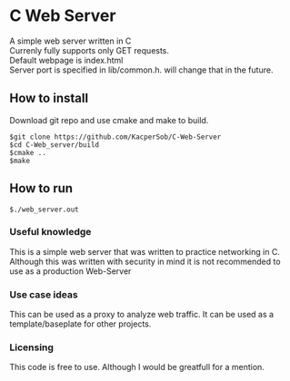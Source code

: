 # C Web Server
A simple web server written in C <br>
Currenly fully supports only GET requests. <br>
Default webpage is index.html <br>
Server port is specified in lib/common.h. will change that in the future.

## How to install
Download git repo and use cmake and make to build.
```console
$git clone https://github.com/KacperSob/C-Web-Server
$cd C-Web_server/build
$cmake ..
$make
```
## How to run
```console
$./web_server.out
```
### Useful knowledge
This is a simple web server that was written to practice networking in C. <br>
Although this was written with security in mind it is not recommended to use as a production Web-Server <br>

### Use case ideas
This can be used as a proxy to analyze web traffic.
It can be used as a template/baseplate for other projects.

### Licensing
This code is free to use. Although I would be greatfull for a mention.
